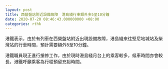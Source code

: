 ```yaml
---
layout: post
title: 西營盤站附近設備故障　港島綫行車額外多5至10分鐘
date: 2020-07-20 08:46:43.000000000 +08:00
categories: rthk
---
```


港鐵表示，由於有列車在西營盤站附近出現設備故障，港島綫來往堅尼地城站及柴灣站的行車時間，預計需要額外5至10分鐘。

港鐵職員現正進行搶修工作，由於現時港島綫月台上的乘客較多，候車時間亦會較長，港鐵呼籲乘客為行程預留充裕時間。
